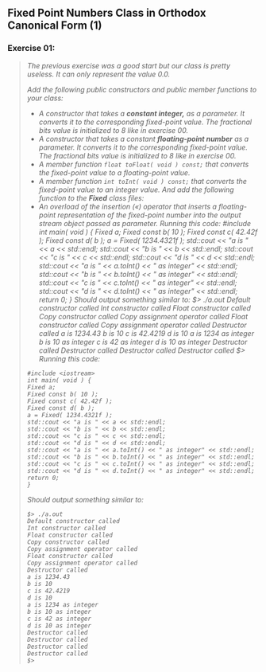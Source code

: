 ## Fixed Point Numbers Class in Orthodox Canonical Form (1)
### Exercise 01:
> <i>The previous exercise was a good start but our class is pretty useless. It can only
represent the value 0.0.
>
> Add the following public constructors and public member functions to your class:
> * A constructor that takes a <b>constant integer,</b> as a parameter.
It converts it to the corresponding fixed-point value. The fractional bits value is
initialized to 8 like in exercise 00.
> * A constructor that takes a constant <b>floating-point number</b> as a parameter.
It converts it to the corresponding fixed-point value. The fractional bits value is
initialized to 8 like in exercise 00.
> * A member function `float toFloat( void ) const;`
that converts the fixed-point value to a floating-point value.
> * A member function `int toInt( void ) const;`
that converts the fixed-point value to an integer value.
And add the following function to the <b>Fixed</b> class files:
> * An overload of the insertion («) operator that inserts a floating-point representation
of the fixed-point number into the output stream object passed as parameter.
Running this code:
#include <iostream>
int main( void ) {
Fixed a;
Fixed const b( 10 );
Fixed const c( 42.42f );
Fixed const d( b );
a = Fixed( 1234.4321f );
std::cout << "a is " << a << std::endl;
std::cout << "b is " << b << std::endl;
std::cout << "c is " << c << std::endl;
std::cout << "d is " << d << std::endl;
std::cout << "a is " << a.toInt() << " as integer" << std::endl;
std::cout << "b is " << b.toInt() << " as integer" << std::endl;
std::cout << "c is " << c.toInt() << " as integer" << std::endl;
std::cout << "d is " << d.toInt() << " as integer" << std::endl;
return 0;
}
Should output something similar to:
$> ./a.out
Default constructor called
Int constructor called
Float constructor called
Copy constructor called
Copy assignment operator called
Float constructor called
Copy assignment operator called
Destructor called
a is 1234.43
b is 10
c is 42.4219
d is 10
a is 1234 as integer
b is 10 as integer
c is 42 as integer
d is 10 as integer
Destructor called
Destructor called
Destructor called
Destructor called
$>
> Running this code:
> ```
> #include <iostream>
> int main( void ) {
> Fixed a;
> Fixed const b( 10 );
> Fixed const c( 42.42f );
> Fixed const d( b );
> a = Fixed( 1234.4321f );
> std::cout << "a is " << a << std::endl;
> std::cout << "b is " << b << std::endl;
> std::cout << "c is " << c << std::endl;
> std::cout << "d is " << d << std::endl;
> std::cout << "a is " << a.toInt() << " as integer" << std::endl;
> std::cout << "b is " << b.toInt() << " as integer" << std::endl;
> std::cout << "c is " << c.toInt() << " as integer" << std::endl;
> std::cout << "d is " << d.toInt() << " as integer" << std::endl;
> return 0;
> }
> ```
> Should output something similar to:
> ```
> $> ./a.out
> Default constructor called
> Int constructor called
> Float constructor called
> Copy constructor called
> Copy assignment operator called
> Float constructor called
> Copy assignment operator called
> Destructor called
> a is 1234.43
> b is 10
> c is 42.4219
> d is 10
> a is 1234 as integer
> b is 10 as integer
> c is 42 as integer
> d is 10 as integer
> Destructor called
> Destructor called
> Destructor called
> Destructor called
> $>
> ```